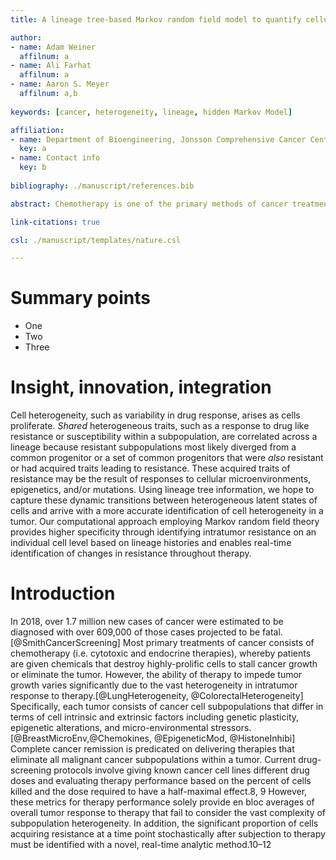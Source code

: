 ```yaml
---
title: A lineage tree-based Markov random field model to quantify cellular heterogeneity

author:
- name: Adam Weiner
  affilnum: a
- name: Ali Farhat
  affilnum: a
- name: Aaron S. Meyer
  affilnum: a,b
  
keywords: [cancer, heterogeneity, lineage, hidden Markov Model]

affiliation:
- name: Department of Bioengineering, Jonsson Comprehensive Cancer Center, Eli and Edythe Broad Center of Regenerative Medicine and Stem Cell Research; University of California, Los Angeles
  key: a
- name: Contact info
  key: b
  
bibliography: ./manuscript/references.bib

abstract: Chemotherapy is one of the primary methods of cancer treatment due to its ability to impede the growth of highly prolific cancer cells. One of the main obstacles to successful chemotherapy treatment is that highly prolific cancer cells naturally display non-uniform responses to therapy. It therefore becomes imperative for oncologists to prescribe chemotherapy combinations which target all subpopulations of cells in a given patient’s tumor. Classifying the heterogeneous resistance of cancer cells may potentially enable the design of therapies that are tumor-specific and thus enable all malignant cells within a tumor to respond adequately and die. Current methods of intratumor cell classification possess low specificity because they use population-level measurements, such as IC<sub>50</sub>, to gauge cellular responses to cancer therapy. In addition, these methods rely on single timepoint measurements which mask cancer cell evolution dynamics. In this paper, we present a novel computational method that utilizes cell lineage trees to learn the characteristic patterns of cell heterogeneity de novo and predict variable response to drug in tumors over time. TODO METHODS. TODO RESULTS. TODO DISCUSSION.

link-citations: true

csl: ./manuscript/templates/nature.csl

---
```


# Summary points

- One
- Two
- Three

# Insight, innovation, integration 

Cell heterogeneity, such as variability in drug response, arises as cells proliferate. _Shared_ heterogeneous traits, such as a response to drug like resistance or susceptibility within a subpopulation, are correlated across a lineage because resistant subpopulations most likely diverged from a common progenitor or a set of common progenitors that were _also_ resistant or had acquired traits leading to resistance. These acquired traits of resistance may be the result of responses to cellular microenvironments, epigenetics, and/or mutations. Using lineage tree information, we hope to capture these dynamic transitions between heterogeneous latent states of cells and arrive with a more accurate identification of cell heterogeneity in a tumor. Our computational approach employing Markov random field theory provides higher specificity through identifying intratumor resistance on an individual cell level based on lineage histories and enables real-time identification of changes in resistance throughout therapy.

# Introduction

In 2018, over 1.7 million new cases of cancer were estimated to be diagnosed with over 609,000 of those cases projected to be fatal.[@SmithCancerScreening] Most primary treatments of cancer consists of chemotherapy (i.e. cytotoxic and endocrine therapies), whereby patients are given chemicals that destroy highly-prolific cells to stall cancer growth or eliminate the tumor. However, the ability of therapy to impede tumor growth varies significantly due to the vast heterogeneity in intratumor response to therapy.[@LungHeterogeneity, @ColorectalHeterogeneity] Specifically, each tumor consists of cancer cell subpopulations that differ in terms of cell intrinsic and extrinsic factors including genetic plasticity, epigenetic alterations, and micro-environmental stressors.[@BreastMicroEnv,@Chemokines, @EpigeneticMod, @HistoneInhibi] Complete cancer remission is predicated on delivering therapies that eliminate all malignant cancer subpopulations within a tumor. Current drug-screening protocols involve giving known cancer cell lines different drug doses and evaluating therapy performance based on the percent of cells killed and the dose required to have a half-maximal effect.8, 9 However, these metrics for therapy performance solely provide en bloc averages of overall tumor response to therapy that fail to consider the vast complexity of subpopulation heterogeneity. In addition, the significant proportion of cells acquiring resistance at a time point stochastically after subjection to therapy must be identified with a novel, real-time analytic method.10–12